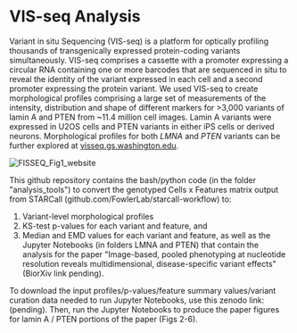 # VIS-seq Analysis
Variant in situ Sequencing (VIS-seq) is a platform for optically profiling thousands of transgenically expressed protein-coding variants simultaneously. VIS-seq comprises a cassette with a promoter expressing a circular RNA containing one or more barcodes that are sequenced in situ to reveal the identity of the variant expressed in each cell and a second promoter expressing the protein variant. We used VIS-seq to create morphological profiles comprising a large set of measurements of the intensity, distribution and shape of different markers for >3,000 variants of lamin A and PTEN from ~11.4 million cell images. Lamin A variants were expressed in U2OS cells and PTEN variants in either iPS cells or derived neurons. Morphological profiles for both _LMNA_ and _PTEN_ variants can be further explored at [visseq.gs.washington.edu](visseq.gs.washington.edu).

![FISSEQ_Fig1_website](https://github.com/user-attachments/assets/9cc712ce-51ca-48d2-b852-12710c6b8a34)

This github repository contains the bash/python code (in the folder "analysis_tools") to convert the genotyped Cells x Features matrix output from STARCall (github.com/FowlerLab/starcall-workflow) to:
  1) Variant-level morphological profiles
  2) KS-test p-values for each variant and feature, and
  3) Median and EMD values for each variant and feature,
as well as the Jupyter Notebooks (in folders LMNA and PTEN) that contain the analysis for the paper "Image-based, pooled phenotyping at nucleotide resolution reveals multidimensional, disease-specific variant effects" (BiorXiv link pending).

To download the input profiles/p-values/feature summary values/variant curation data needed to run Jupyter Notebooks, use this zenodo link: (pending). Then, run the Jupyter Notebooks to produce the paper figures for lamin A / PTEN portions of the paper (Figs 2-6).
